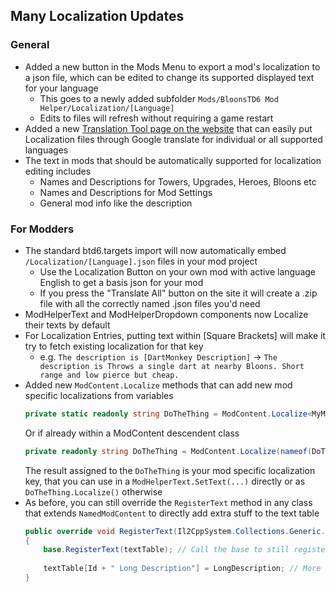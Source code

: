 ## Many Localization Updates

### General

- Added a new button in the Mods Menu to export a mod's localization to a json file, which can be edited to change its
  supported displayed text for your language
  - This goes to a newly added subfolder `Mods/BloonsTD6 Mod Helper/Localization/[Language]`
  - Edits to files will refresh without requiring a game restart
- Added a new [Translation Tool page on the website](https://gurrenm3.github.io/BTD-Mod-Helper/tools/translate) that can
  easily put Localization files through Google translate for individual or all supported languages
- The text in mods that should be automatically supported for localization editing includes
  - Names and Descriptions for Towers, Upgrades, Heroes, Bloons etc
  - Names and Descriptions for Mod Settings
  - General mod info like the description

### For Modders

- The standard btd6.targets import will now automatically embed `/Localization/[Language].json` files in your mod
  project
  - Use the Localization Button on your own mod with active language English to get a basis json for your mod
  - If you press the "Translate All" button on the site it will create a .zip file with all the correctly named .json
    files you'd need
- ModHelperText and ModHelperDropdown components now Localize their texts by default
- For Localization Entries, putting text within [Square Brackets] will make it try to fetch existing localization for
  that key
  - e.g. `The description is [DartMonkey Description]` ->
    `The description is Throws a single dart at nearby Bloons. Short range and low pierce but cheap.`
- Added new `ModContent.Localize` methods that can add new mod specific localizations from variables
  ```csharp
  private static readonly string DoTheThing = ModContent.Localize<MyMod>(nameof(DoTheThing), "Do The Thing!");
  ```
  Or if already within a ModContent descendent class
  ```csharp
  private readonly string DoTheThing = ModContent.Localize(nameof(DoTheThing), "Do The Thing!");
  ```
  The result assigned to the `DoTheThing` is your mod specific localization key, that you can use in a `ModHelperText.SetText(...)` directly or as `DoTheThing.Localize()` otherwise
- As before, you can still override the `RegisterText` method in any class that extends `NamedModContent` to
  directly add extra stuff to the text table
  ```csharp
  public override void RegisterText(Il2CppSystem.Collections.Generic.Dictionary<string, string> textTable)
  {
      base.RegisterText(textTable); // Call the base to still register DisplayName / Description
            
      textTable[Id + " Long Description"] = LongDescription; // More specific stuff to your ModContent
  }
  ```